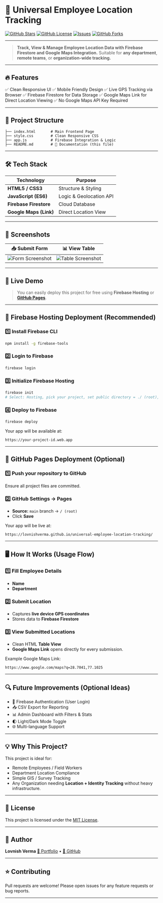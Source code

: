 # 📍 Universal Employee Location Tracking

[![GitHub Stars](https://img.shields.io/github/stars/lovnishverma/universal-employee-location-tracking?style=social)](https://github.com/lovnishverma/universal-employee-location-tracking/stargazers)
[![GitHub License](https://img.shields.io/github/license/lovnishverma/universal-employee-location-tracking)](LICENSE)
[![Issues](https://img.shields.io/github/issues/lovnishverma/universal-employee-location-tracking)](https://github.com/lovnishverma/universal-employee-location-tracking/issues)
[![GitHub Forks](https://img.shields.io/github/forks/lovnishverma/universal-employee-location-tracking?style=social)](https://github.com/lovnishverma/universal-employee-location-tracking/network/members)

---

> **Track, View & Manage Employee Location Data with Firebase Firestore and Google Maps Integration.**
> Suitable for **any department**, **remote teams**, or **organization-wide tracking.**

---

## 🔥 Features

✅ Clean Responsive UI
✅ Mobile Friendly Design
✅ Live GPS Tracking via Browser
✅ Firebase Firestore for Data Storage
✅ Google Maps Link for Direct Location Viewing
✅ No Google Maps API Key Required

---

## 📂 Project Structure

```
├── index.html       # Main Frontend Page
├── style.css        # Clean Responsive CSS
├── app.js           # Firebase Integration & Logic
├── README.md        # 📄 Documentation (this file)
```

---

## 🛠️ Tech Stack

| Technology             | Purpose                 |
| ---------------------- | ----------------------- |
| **HTML5 / CSS3**       | Structure & Styling     |
| **JavaScript (ES6)**   | Logic & Geolocation API |
| **Firebase Firestore** | Cloud Database          |
| **Google Maps (Link)** | Direct Location View    |

---

## 📸 Screenshots



| 📥 Submit Form                             | 📊 View Table                                |
| ------------------------------------------ | -------------------------------------------- |
| ![Form Screenshot](https://github.com/user-attachments/assets/e13b53b2-58c1-4153-87a8-61b8c75fdd64) | ![Table Screenshot](https://github.com/user-attachments/assets/ee98198b-3848-4782-86c5-36a3457bccf8) |

---

## 🚀 Live Demo

> You can easily deploy this project for free using **Firebase Hosting** or [**GitHub Pages**](https://lovnishverma.github.io/Location-Tracking/).

---

## 🔧 Firebase Hosting Deployment (Recommended)

### 1️⃣ Install Firebase CLI

```bash
npm install -g firebase-tools
```

### 2️⃣ Login to Firebase

```bash
firebase login
```

### 3️⃣ Initialize Firebase Hosting

```bash
firebase init
# Select: Hosting, pick your project, set public directory = ./ (root), configure as SPA = yes
```

### 4️⃣ Deploy to Firebase

```bash
firebase deploy
```

Your app will be available at:

```
https://your-project-id.web.app
```

---

## 📡 GitHub Pages Deployment (Optional)

### 1️⃣ Push your repository to GitHub

Ensure all project files are committed.

### 2️⃣ GitHub Settings → Pages

* **Source:** `main` branch → `/ (root)`
* Click **Save**

Your app will be live at:

```
https://lovnishverma.github.io/universal-employee-location-tracking/
```

---

## 🖥️ How It Works (Usage Flow)

### 1️⃣ Fill Employee Details

* **Name**
* **Department**

### 2️⃣ Submit Location

* Captures **live device GPS coordinates**
* Stores data to **Firebase Firestore**

### 3️⃣ View Submitted Locations

* Clean HTML **Table View**
* **Google Maps Link** opens directly for every submission.

Example Google Maps Link:

```
https://www.google.com/maps?q=28.7041,77.1025
```

---

## 🔍 Future Improvements (Optional Ideas)

* 🔐 Firebase Authentication (User Login)
* 📥 CSV Export for Reporting
* 📊 Admin Dashboard with Filters & Stats
* 🌓 Light/Dark Mode Toggle
* 🌐 Multi-language Support

---

## 💡 Why This Project?

This project is ideal for:

* Remote Employees / Field Workers
* Department Location Compliance
* Simple GIS / Survey Tracking
* Any Organization needing **Location + Identity Tracking** without heavy infrastructure.

---

## 📄 License

This project is licensed under the [MIT License](LICENSE).

---

## 🙌 Author

**Lovnish Verma**
[🔗 Portfolio](https://lovnishverma.github.io/) • [🔗 GitHub](https://github.com/lovnishverma)

---

## ⭐ Contributing

Pull requests are welcome!
Please open issues for any feature requests or bug reports.

---

